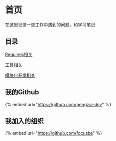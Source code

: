 # 首页

在这里记录一些工作中遇到的问题，和学习笔记

## 目录

[ Requirejs相关](requirejs/requreis-path-styles.md)

 [工具相关](tools/tinypng_electron.md)

 [模块化开发相关](web-module-dev/module_develop.md)

## 我的Github

{% embed url="https://github.com/pengzai-dev" %}

## 我加入的组织

{% embed url="https://github.com/focusbe" %}



